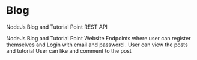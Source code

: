 # Blog
NodeJs  Blog and Tutorial Point REST API 

NodeJs Blog and Tutorial Point Website Endpoints where user can register themselves and Login with email and password .
User can view the posts and tutorial 
User can like and comment to the post 

